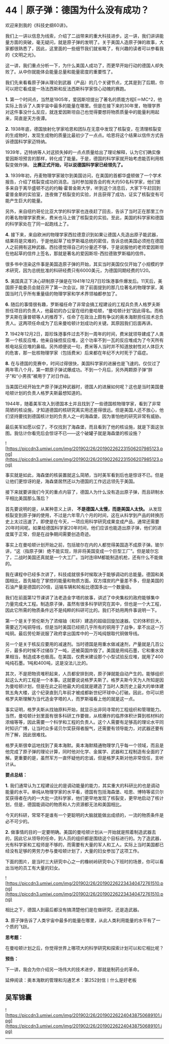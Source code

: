 # 44｜原子弹：德国为什么没有成功？

欢迎来到我的《科技史纲60讲》。

我们上一讲以信息为线索，介绍了二战带来的重大科技进步。这一讲，我们讲讲能量方面的突破，毫无疑问，就是原子弹的发明了。关于美国人造原子弹的故事，大家都很熟悉了，因此，这里面的一些细节我们就省略了，有兴趣的读者可以参看我的《文明之光》。

这一讲，我们重点分析一下，为什么美国人成功了，而更早开始行动的德国人却失败了。从中你就能体会能量总量和能量密度的重要性了。

我们先来看看原子弹从理论到武器（产品）的几个关键节点，尤其是到了后期，你可以把它看成是一场法西斯和反法西斯科学家惊心动魄的赛跑。

 **1.** 第一个时间点，当然是1905年，爱因斯坦提出了著名的质能方程E＝MC^2，他实际上告诉了人类宇宙中最多的能量在哪里。但是在接下来的30年里，物理学界对这件事没什么反应，就连爱因斯坦自己也觉得要想将物质质量中的能量利用起来，简直是天方夜谭。

 **2.** 1938年底，德国放射化学家哈恩和团队在无意中发现了核裂变，在清理核裂变的生成物时，发现生成物的质量比最初少了一点点。哈恩将这个结果以信件方式告诉德国科学家迈特纳。

1939年，迈特纳等人对这损失掉的一点点质量给出了理论解释，认为它们确实像爱因斯坦预言的那样，转化成了能量。于是，德国的科学家就开始考虑能否利用核裂变做炸弹。 **比赛正式开始，可以说德国科学家已经领先了。**

 **3.** 1939年初，丹麦物理学家玻尔到美国访问，在美国的首都华盛顿做了一个学术报告，介绍了核裂变成功的消息。当时参加报告会的有大约50名科学家，他们很多来自于离华盛顿不远的约翰·霍普金斯大学，听到这个消息后，大家下午赶回到霍普金斯的实验室，连夜做了核裂变的实验，并且获得了成功，证实了核裂变有可能产生巨大的能量。

另外，来自纽约哥伦比亚大学的科学家也连夜赶了回去，告诉了当时正在那里工作的著名物理学家费米，费米也马上做了核裂变的实验。至此，美国的科学家和德国的科学家处在了同一起跑线上了。

 **4.** 接下来，来自欧洲的物理学家西拉德意识到如果让德国人先造出原子能武器，结果将是灾难的，于是他起草了给罗斯福总统的密信，告诉总统美国必须抢在德国人之前拥有这种武器。西拉德觉得自己的分量还不够，于是说服他的老师爱因斯坦在他起草的信件上签名，那就是著名的爱因斯坦-西拉德致罗斯福的信件。

很多书中渲染这件事是美国造原子弹的开始，其实当时美国仅仅开始了小规模的学术研究，因为总统批准的科研经费只有6000美元，为德国同期经费的1/20。

 **5.** 美国真正下决心研制原子弹是在1941年12月7日珍珠港事件爆发后。11天后，美国原子能委员会就召开了第一次会议。除了前面提到的那几位著名的物理学家，美国当时几乎所有重量级的物理学家和学术界领袖都参加了。

 **6.** 随后的事情很有趣，罗斯福任命了非常会搞工程建设的工程兵负责人格罗夫斯担任项目的负责人，他最初的办公室在纽约曼哈顿，“曼哈顿计划”因此得名。而格罗夫斯在康普顿等人的推荐下，任命了在政治上颇有争议的奥本海默担任技术总负责人。这两项任命成为了后来曼哈顿计划成功的关键。其原因我们后面再讲。

 **7.** 1942年12月2日，距珍珠港事件过去不到一周年的时间，费米就领导建成了人类第一个核反应堆，他亲自操控反应堆，这个功率不到一瓦的反应堆成为了今天所有核电站反应堆的鼻祖。另外顺便说一句，费米等人当时并不知道放射性对人体巨大的危害，那一批核物理学家（包括费米）后来都在年纪不大时死于了癌症。

 **8.** 在与德国的竞赛中，时间过得很快，美国科学家的进展也是飞速的。仅仅过了两年零八个月，第一颗原子弹试爆成功。不到一个月后，另外两颗原子弹“胖子”和“小男孩”被用于了对日作战。

当美国已经开始生产原子弹这种武器时，德国人的进展如何呢？这也是当时美国曼哈顿计划的负责人格罗夫斯最想知道的。

1944年，随着美军攻入到德国本土并且找到了一些德国核物理学家，看到了非常简陋的核设施，才知道德国的核研究离实用还差得很远。但是美国人还不放心，他们坚持要找到德国核计划的负责人之一的海森堡，因为害怕他的研究非常有威胁。

最后美军如愿以偿了，不仅找到了海森堡，而且看到了他的核设施，就是下面这张图。我估计你看完后会惊讶不已——这个破罐子就是海森堡的核设施？

![https://piccdn3.umiwi.com/img/201902/26/201902262231506207985123.png](https://piccdn3.umiwi.com/img/201902/26/201902262231506207985123.png)

事实就是如此，海森堡的核装置就这么简陋，当时美军看到后也是惊讶不已。但是让他们更惊讶的是，海森堡居然还以为德国的工作远远领先于美国。

接下来就要讲我们今天的重点内容了，德国人为什么没有造出原子弹，而且研制水平相比美国那么落后？

首先要说明的是，从某种意义上讲， **不是德国人太慢，而是美国人太快。** 从发现核裂变到原子弹的使用，不过是六年零八个月的时间，这在从科学到产品的转换历史上太过迅速了。即使是在今天，一项应用科学研究成果变成产品，通常还需要20年时间呢。如果给德国科学家20年时间，他们应该也能造出原子弹，他们的进度属于正常，但是在战争期间需要创造奇迹。

事实上在曼哈顿计划开始之前，包括玻尔在内的人都觉得美国造不成原子弹。玻尔讲，“这（指原子弹）绝不能实现，除非将美国变成一个巨型工厂”。但是玻尔忘了，二战时美国还真就是一个大工厂。当时连IBM都能制造机枪，还有什么不能做的。

我在课程中已经多次讲了，科技成就很多时候取决于能够调动的总能量。德国和美国相比，首先输在了掌控的能量和物质方面。双方煤炭的产量差不多，但是美国的石油产量是德国的20倍，运输车辆和轮船比德国多出一个数量级。

我们在前面第12节课讲了法老造金字塔的故事，讲述了中央集权的政府能够集中力量完成大工程。制造原子弹，虽然有很多科学研究在其中，但也是一个大工程，因此它所需的物质条件远不是纯粹的科研可比的。我们不妨用两件事说明一下。

第一个是关于劳伦斯为了浓缩铀（和钚）建造的超级回旋加速器。它的体积巨大，需要近万吨铜导线，但是当时美国已经把几乎所有的铜用于了战争，拿不出这一万吨铜。最后劳伦斯说服了政府拿出国库中的一万吨纯银取代铜做导线。

另一个是关于核反应要用的减速剂。当时德国是用重水做减速剂，产量就是几百公斤，最多的时候不过储存了一吨，还被英国炸毁了。美国是用纯石墨，它和重水效果相当，制造成本也极高。在美国，仅费米建设那个小型试验反应堆，就用了400吨纯石墨。1吨和400吨，这是没法儿比的。

其次，不是把物资堆积起来，人员都安排到岗，原子弹就能自动产生的。能够组织起这么大的工程是一个本事。这就要说说格罗夫斯了。格罗夫斯今天为人所知是因为曼哈顿计划，但是在此之前他最大的成就是建造了当时人类历史上最大的单体建筑五角大楼，这个纪录直到几年前才被成都新世纪环球中心打破。因此，你可以把格罗夫斯理解为当代造金字塔的人，而罗斯福看上他的就是这一点。

事实证明，格罗夫斯从找铀原料开始，就显示出非同寻常的工程组织和管理能力。当然，曼哈顿计划里面有很多科研工作要做，从核爆炸的临界体积计算到核材料的浓缩等等，因此需要一个科学和工程的负责人。这个人需要有足够高的理论水平同时知识广博，让当时众多诺贝尔奖获得者服气，还需要有领导能力，对武器还要有所了解，因此很难找。

格罗夫斯很幸运地找到了奥本海默。奥本海默精通物理学几乎每一个领域，而且是他完成了原子弹的理论计算，同时他对化学、金属学、武器和工程制造有全面的了解。更重要的是，虽然军方一直怀疑他的忠诚，但是格罗夫斯对他非常信任，言听计从。

 **要点总结：**

 **1.** 我们通常认为工程建设比的是调动能量的能力，其实重大的科研比的也是调动能量的水平。单纯从物理学家的水平看，德国有包括海森堡、哈恩、博特等诺贝尔奖获得者在内的一大批一流科学家，他们更早地发现了核裂变，更早地启动了核计划，但是，德国能调动的物质和人力资源都无法和美国相比。

今天的科研，常常不是谁有一个更聪明的大脑就能做出成绩的，一流的物质条件是必不可少的。

 **2.** 做事情的目的一定要明确。美国的曼哈顿计划从一开始就是照着制造武器去的，因此它从领导的任命，到人员的组织都是围绕这个目标进行的。为了造武器，光有科学家和工程师是不够的，而需要有大量的军人和工人。实际上当时美国都已经没有足够的男劳力参与曼哈顿计划了，大量的妇女参加了这项工作。

下面的图片，是当时三大研究中心之一的橡树岭研究中心下班时的场景，你可以看出当地的员工有大量的妇女。

![https://piccdn3.umiwi.com/img/201902/26/201902262234340472761510.png](https://piccdn3.umiwi.com/img/201902/26/201902262234340472761510.png)

相比之下，德国人到最后都没有搞清楚他们是在做研究，还是造武器。

 **3.** 原子弹告诉了人类宇宙中最多的能量在哪里，从此人类利用能量的水平有了一个质的飞跃。

 **思考题：**

在曼哈顿计划之后，你觉得世界上哪项大的科学研究和探索计划可以和它相比呢？

 **预告：**

下一讲，我会为你介绍另一场伟大的技术进步，那就是制药业的革命。

延伸阅读：奥本海默的管理和沟通艺术：第252封信丨什么是好老板

## 吴军锦囊

![https://piccdn3.umiwi.com/img/201902/26/201902262240438750689101.jpg](https://piccdn3.umiwi.com/img/201902/26/201902262240438750689101.jpg)

---
